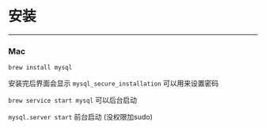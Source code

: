 # 安装

--------

### Mac

`brew install mysql` 

安装完后界面会显示 `mysql_secure_installation` 可以用来设置密码 

`brew service start mysql` 可以后台启动

`mysql.server start` 前台启动 (没权限加sudo)



